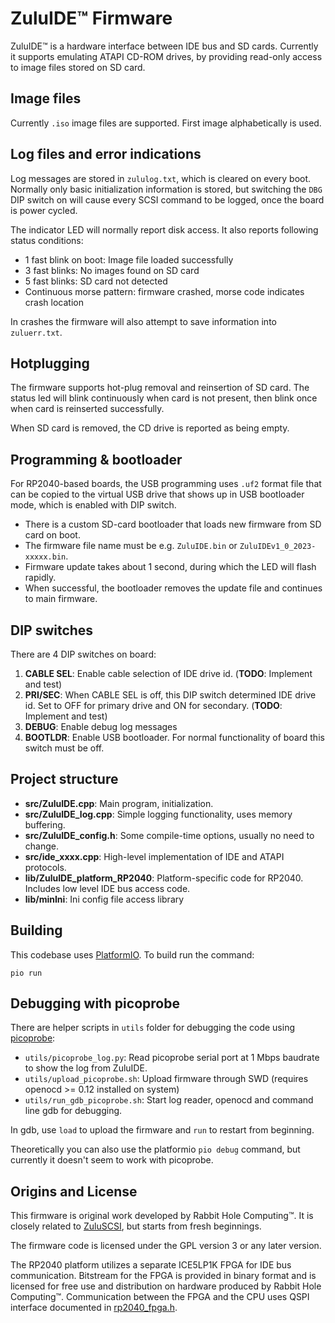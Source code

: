 ZuluIDE™ Firmware
=================

ZuluIDE™ is a hardware interface between IDE bus and SD cards.
Currently it supports emulating ATAPI CD-ROM drives, by providing read-only access to image files stored on SD card.

Image files
-----------
Currently `.iso` image files are supported. First image alphabetically is used.

Log files and error indications
-------------------------------
Log messages are stored in `zululog.txt`, which is cleared on every boot.
Normally only basic initialization information is stored, but switching the `DBG` DIP switch on will cause every SCSI command to be logged, once the board is power cycled.

The indicator LED will normally report disk access.
It also reports following status conditions:

- 1 fast blink on boot: Image file loaded successfully
- 3 fast blinks: No images found on SD card
- 5 fast blinks: SD card not detected
- Continuous morse pattern: firmware crashed, morse code indicates crash location

In crashes the firmware will also attempt to save information into `zuluerr.txt`.

Hotplugging
-----------
The firmware supports hot-plug removal and reinsertion of SD card.
The status led will blink continuously when card is not present, then blink once when card is reinserted successfully.

When SD card is removed, the CD drive is reported as being empty.

Programming & bootloader
------------------------
For RP2040-based boards, the USB programming uses `.uf2` format file that can be copied to the virtual USB drive that shows up in USB bootloader mode, which is enabled with DIP switch.

- There is a custom SD-card bootloader that loads new firmware from SD card on boot.
- The firmware file name must be e.g. `ZuluIDE.bin` or `ZuluIDEv1_0_2023-xxxxx.bin`.
- Firmware update takes about 1 second, during which the LED will flash rapidly.
- When successful, the bootloader removes the update file and continues to main firmware.

DIP switches
------------
There are 4 DIP switches on board:

1. **CABLE SEL**: Enable cable selection of IDE drive id. (**TODO**: Implement and test)
2. **PRI/SEC**: When CABLE SEL is off, this DIP switch determined IDE drive id. Set to OFF for primary drive and ON for secondary. (**TODO**: Implement and test)
3. **DEBUG**: Enable debug log messages
4. **BOOTLDR**: Enable USB bootloader. For normal functionality of board this switch must be off.

Project structure
-----------------
- **src/ZuluIDE.cpp**: Main program, initialization.
- **src/ZuluIDE_log.cpp**: Simple logging functionality, uses memory buffering.
- **src/ZuluIDE_config.h**: Some compile-time options, usually no need to change.
- **src/ide_xxxx.cpp**: High-level implementation of IDE and ATAPI protocols.
- **lib/ZuluIDE_platform_RP2040**: Platform-specific code for RP2040. Includes low level IDE bus access code.
- **lib/minIni**: Ini config file access library

Building
--------
This codebase uses [PlatformIO](https://platformio.org/).
To build run the command:

    pio run

Debugging with picoprobe
------------------------
There are helper scripts in `utils` folder for debugging the code using [picoprobe](https://github.com/raspberrypi/picoprobe):

* `utils/picoprobe_log.py`: Read picoprobe serial port at 1 Mbps baudrate to show the log from ZuluIDE.
* `utils/upload_picoprobe.sh`: Upload firmware through SWD (requires openocd >= 0.12 installed on system)
* `utils/run_gdb_picoprobe.sh`: Start log reader, openocd and command line gdb for debugging.

In gdb, use `load` to upload the firmware and `run` to restart from beginning.

Theoretically you can also use the platformio `pio debug` command, but currently it doesn't seem to work with picoprobe.

Origins and License
-------------------

This firmware is original work developed by Rabbit Hole Computing™.
It is closely related to [ZuluSCSI](https://github.com/ZuluSCSI/ZuluSCSI-firmware), but starts from fresh beginnings.

The firmware code is licensed under the GPL version 3 or any later version.

The RP2040 platform utilizes a separate ICE5LP1K FPGA for IDE bus communication.
Bitstream for the FPGA is provided in binary format and is licensed for free use and distribution on hardware produced by Rabbit Hole Computing™.
Communication between the FPGA and the CPU uses QSPI interface documented in [rp2040_fpga.h](lib/ZuluIDE_platform_RP2040/rp2040_fpga.h).
